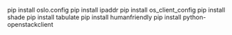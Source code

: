 pip install oslo.config
pip install ipaddr
pip install os_client_config
pip install shade
pip install tabulate
pip install humanfriendly
pip install python-openstackclient

